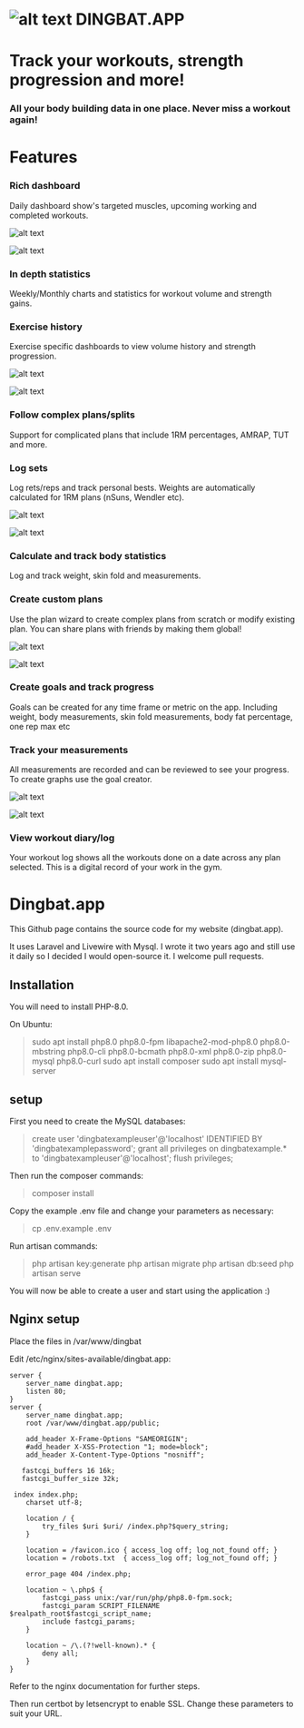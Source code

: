 #  ![alt text](./public/favicon-32x32.png) DINGBAT.APP


Track your workouts, strength progression and more!
===================================================

### All your body building data in one place. Never miss a workout again!

Features
========

### Rich dashboard

Daily dashboard show's targeted muscles, upcoming working and completed workouts.

![alt text](./public/img/dashboard_mobile.png)

![alt text](./public/img/weekly.png)

### In depth statistics

Weekly/Monthly charts and statistics for workout volume and strength gains.

### Exercise history

Exercise specific dashboards to view volume history and strength progression.

![alt text](./public/img/per_exercise_statistics.png)

![alt text](./public/img/per_plan_statistics.png)

### Follow complex plans/splits

Support for complicated plans that include 1RM percentages, AMRAP, TUT and more.

### Log sets

Log rets/reps and track personal bests. Weights are automatically calculated for 1RM plans (nSuns, Wendler etc).

![alt text](./public/img/custom_workouts.png)

![alt text](./public/img/skinfold_tests.png)

### Calculate and track body statistics

Log and track weight, skin fold and measurements.

### Create custom plans

Use the plan wizard to create complex plans from scratch or modify existing plan. You can share plans with friends by making them global!

![alt text](./public/img/plan_creation_wizard.png)

![alt text](./public/img/view_goals.png)

### Create goals and track progress

Goals can be created for any time frame or metric on the app. Including weight, body measurements, skin fold measurements, body fat percentage, one rep max etc

### Track your measurements

All measurements are recorded and can be reviewed to see your progress. To create graphs use the goal creator.

![alt text](./public/img/measurement_history.png)

![alt text](./public/img/workout_log.png)

### View workout diary/log

Your workout log shows all the workouts done on a date across any plan selected. This is a digital record of your work in the gym.


# Dingbat.app 
This Github page contains the source code for my website (dingbat.app).

It uses Laravel and Livewire with Mysql. I wrote it two years ago and still use it daily so I decided I would open-source it. I welcome pull requests.

## Installation
You will need to install PHP-8.0.

On Ubuntu:
> sudo apt install php8.0 php8.0-fpm libapache2-mod-php8.0 php8.0-mbstring php8.0-cli php8.0-bcmath php8.0-xml php8.0-zip  php8.0-mysql php8.0-curl
> sudo apt install composer
> sudo apt install mysql-server

## setup

First you need to create the MySQL databases:

> create user 'dingbatexampleuser'@'localhost' IDENTIFIED BY 'dingbatexamplepassword';
> grant all privileges on dingbatexample.* to 'dingbatexampleuser'@'localhost';
> flush privileges;

Then run the composer commands:
> composer install

Copy the example .env file and change your parameters as necessary:
> cp .env.example .env

Run artisan commands:
> php artisan key:generate
> php artisan migrate
> php artisan db:seed
> php artisan serve 

You will now be able to create a user and start using the application :)

## Nginx setup

Place the files in /var/www/dingbat

Edit /etc/nginx/sites-available/dingbat.app:
```angular2html
server {
    server_name dingbat.app;
    listen 80;
}
server {
    server_name dingbat.app;
    root /var/www/dingbat.app/public;

    add_header X-Frame-Options "SAMEORIGIN";
    #add_header X-XSS-Protection "1; mode=block";
    add_header X-Content-Type-Options "nosniff";

   fastcgi_buffers 16 16k; 
   fastcgi_buffer_size 32k;
   
 index index.php;
    charset utf-8;

    location / {
        try_files $uri $uri/ /index.php?$query_string;
    }

    location = /favicon.ico { access_log off; log_not_found off; }
    location = /robots.txt  { access_log off; log_not_found off; }

    error_page 404 /index.php;

    location ~ \.php$ {
        fastcgi_pass unix:/var/run/php/php8.0-fpm.sock;
        fastcgi_param SCRIPT_FILENAME $realpath_root$fastcgi_script_name;
        include fastcgi_params;
    }

    location ~ /\.(?!well-known).* {
        deny all;
    }
}

```

Refer to the nginx documentation for further steps.

Then run certbot by letsencrypt to enable SSL. Change these parameters to suit your URL.